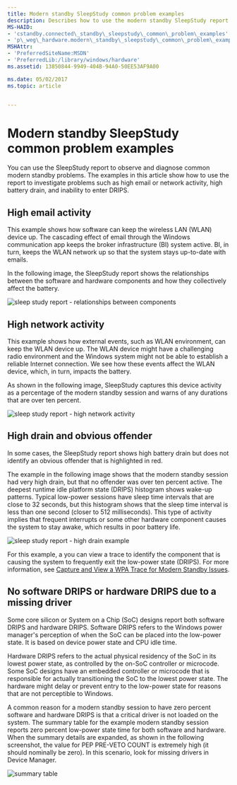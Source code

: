 ```yaml
---
title: Modern standby SleepStudy common problem examples
description: Describes how to use the modern standby SleepStudy report to investigate problems such as high email or network activity, high battery drain, and inability to enter DRIPS.
MS-HAID:
- 'cstandby.connected\_standby\_sleepstudy\_common\_problem\_examples'
- 'p\_weg\_hardware.modern\_standby\_sleepstudy\_common\_problem\_examples'
MSHAttr:
- 'PreferredSiteName:MSDN'
- 'PreferredLib:/library/windows/hardware'
ms.assetid: 13850844-9949-404B-94A0-50EE53AF9A00

ms.date: 05/02/2017
ms.topic: article


---
```


# Modern standby SleepStudy common problem examples


You can use the SleepStudy report to observe and diagnose common modern standby problems. The examples in this article show how to use the report to investigate problems such as high email or network activity, high battery drain, and inability to enter DRIPS.

## High email activity


This example shows how software can keep the wireless LAN (WLAN) device up. The cascading effect of email through the Windows communication app keeps the broker infrastructure (BI) system active. BI, in turn, keeps the WLAN network up so that the system stays up-to-date with emails.

In the following image, the SleepStudy report shows the relationships between the software and hardware components and how they collectively affect the battery.

![sleep study report - relationships between components](../images/sleepstudyhighemailactivity.png)

## High network activity


This example shows how external events, such as WLAN environment, can keep the WLAN device up. The WLAN device might have a challenging radio environment and the Windows system might not be able to establish a reliable Internet connection. We see how these events affect the WLAN device, which, in turn, impacts the battery.

As shown in the following image, SleepStudy captures this device activity as a percentage of the modern standby session and warns of any durations that are over ten percent.

![sleep study report - high network activity](../images/sleepstudyhighnetworkactivity.png)

## High drain and obvious offender


In some cases, the SleepStudy report shows high battery drain but does not identify an obvious offender that is highlighted in red.

The example in the following image shows that the modern standby session had very high drain, but that no offender was over ten percent active. The deepest runtime idle platform state (DRIPS) histogram shows wake-up patterns. Typical low-power sessions have sleep time intervals that are close to 32 seconds, but this histogram shows that the sleep time interval is less than one second (closer to 512 milliseconds). This type of activity implies that frequent interrupts or some other hardware component causes the system to stay awake, which results in poor battery life.

![sleep study report - high drain example](../images/sleepstudyhighdrainnooffender.png)

For this example, a you can view a trace to identify the component that is causing the system to frequently exit the low-power state (DRIPS). For more information, see [Capture and View a WPA Trace for Modern Standby Issues](capture-and-view-a-wpa-trace-for-modern-standby-diagnostics.md).

## No software DRIPS or hardware DRIPS due to a missing driver


Some core silicon or System on a Chip (SoC) designs report both software DRIPS and hardware DRIPS. Software DRIPS refers to the Windows power manager's perception of when the SoC can be placed into the low-power state. It is based on device power state and CPU idle time.

Hardware DRIPS refers to the actual physical residency of the SoC in its lowest power state, as controlled by the on-SoC controller or microcode. Some SoC designs have an embedded controller or microcode that is responsible for actually transitioning the SoC to the lowest power state. The hardware might delay or prevent entry to the low-power state for reasons that are not perceptible to Windows.

A common reason for a modern standby session to have zero percent software and hardware DRIPS is that a critical driver is not loaded on the system. The summary table for the example modern standby session reports zero percent low-power state time for both software and hardware. When the summary details are expanded, as shown in the following screenshot, the value for PEP PRE-VETO COUNT is extremely high (it should nominally be zero). In this scenario, look for missing drivers in Device Manager.

![summary table](../images/summarytablemissingdriver.png)

 

 






